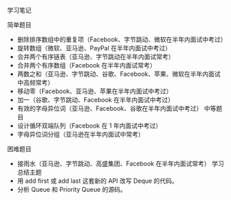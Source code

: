 学习笔记

简单题目
- 删除排序数组中的重复项（Facebook、字节跳动、微软在半年内面试中考过）
- 旋转数组（微软、亚马逊、PayPal 在半年内面试中考过）
- 合并两个有序链表（亚马逊、字节跳动在半年内面试常考）
-  合并两个有序数组（Facebook 在半年内面试常考）
- 两数之和（亚马逊、字节跳动、谷歌、Facebook、苹果、微软在半年内面试中高频常考）
- 移动零（Facebook、亚马逊、苹果在半年内面试中考过）
- 加一（谷歌、字节跳动、Facebook 在半年内面试中考过）
- 有效的字母异位词（亚马逊、Facebook、谷歌在半年内面试中考过）
中等题目
- 设计循环双端队列（Facebook 在 1 年内面试中考过）
- 字母异位词分组（亚马逊在半年内面试中常考）

困难题目
 - 接雨水（亚马逊、字节跳动、高盛集团、Facebook 在半年内面试常考）
学习总结主题
- 用 add first 或 add last 这套新的 API 改写 Deque 的代码。
- 分析 Queue 和 Priority Queue 的源码。